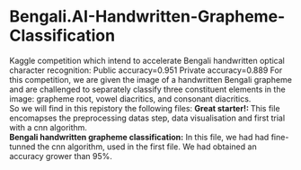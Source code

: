 # Bengali.AI-Handwritten-Grapheme-Classification
Kaggle competition which intend to accelerate Bengali handwritten optical character recognition:  Public accuracy=0.951  Private accuracy=0.889
For this competition, we are given the image of a handwritten Bengali grapheme and are challenged to separately classify three constituent elements in the image: grapheme root, vowel diacritics, and consonant diacritics.  
So we will find in this repistory the following files:
<b> Great starter!: </b>This file encomapses the preprocessing datas step, data visualisation and first trial with a cnn algorithm.  
<b> Bengali handwritten grapheme classification:</b> In this file, we had had fine-tunned the cnn algorithm, used in the first file. We had obtained an accuracy grower than 95%. 
